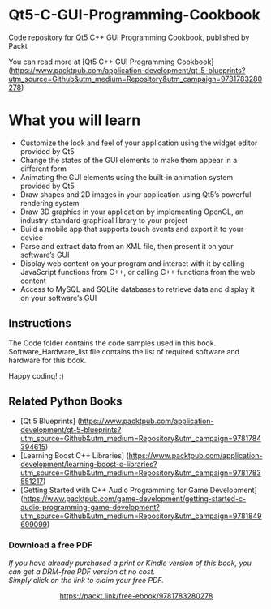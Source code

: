


# Qt5-C-GUI-Programming-Cookbook
Code repository for Qt5 C++ GUI Programming Cookbook, published by Packt 

You can read more at [Qt5 C++ GUI Programming Cookbook]
(https://www.packtpub.com/application-development/qt-5-blueprints?utm_source=Github&utm_medium=Repository&utm_campaign=9781783280278)

# What you will learn

* Customize the look and feel of your application using the widget editor provided by Qt5
* Change the states of the GUI elements to make them appear in a different form
* Animating the GUI elements using the built-in animation system provided by Qt5
* Draw shapes and 2D images in your application using Qt5’s powerful rendering system
* Draw 3D graphics in your application by implementing OpenGL, an industry-standard graphical library to your project
* Build a mobile app that supports touch events and export it to your device
* Parse and extract data from an XML file, then present it on your software’s GUI
* Display web content on your program and interact with it by calling JavaScript functions from C++, or calling C++ functions from the web content
* Access to MySQL and SQLite databases to retrieve data and display it on your software’s GUI


## Instructions

The Code folder contains the code samples used in this book.
Software_Hardware_list file contains the list of required software and hardware for this book.

Happy coding! :)


## Related Python Books

* [Qt 5 Blueprints] (https://www.packtpub.com/application-development/qt-5-blueprints?utm_source=Github&utm_medium=Repository&utm_campaign=9781784394615)
* [Learning Boost C++ Libraries] (https://www.packtpub.com/application-development/learning-boost-c-libraries?utm_source=Github&utm_medium=Repository&utm_campaign=9781783551217)
* [Getting Started with C++ Audio Programming for Game Development] (https://www.packtpub.com/game-development/getting-started-c-audio-programming-game-development?utm_source=Github&utm_medium=Repository&utm_campaign=9781849699099)
### Download a free PDF

 <i>If you have already purchased a print or Kindle version of this book, you can get a DRM-free PDF version at no cost.<br>Simply click on the link to claim your free PDF.</i>
<p align="center"> <a href="https://packt.link/free-ebook/9781783280278">https://packt.link/free-ebook/9781783280278 </a> </p>